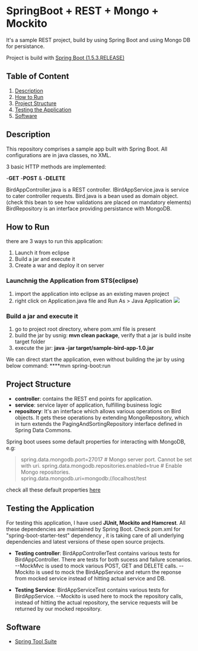 # SpringBoot + REST + Mongo + Mockito

It's a sample REST project, build by using Spring Boot and using Mongo DB for persistance.

Project is build with [Spring Boot (1.5.3.RELEASE)](http://projects.spring.io/spring-boot/) 

## Table of Content ##

 1. [Description](#description)
 2. [How to Run](#how-to-run)
 3. [Project Structure](#project-structure)
 4. [Testing the Application](#testing-the-application)
 4. [Software](#software)
 
## Description
This repository comprises a sample app built with Spring Boot. All configurations are in java classes, no XML.

3 basic HTTP methods are implemented:

-**GET**
-**POST** &
-**DELETE**

BirdAppController.java is a REST controller.
IBirdAppService.java is service to cater controller requests.
Bird.java is a bean used as domain object. (check this bean to see how validations are placed on mandatory elements)
BirdRepository is an interface providing persistance with MongoDB.

## How to Run
there are 3 ways to run this application:
1. Launch it from eclipse
2. Build a jar and execute it
3. Create a war and deploy it on server

### Launchnig the Application from STS(eclipse)
1. import the application into eclipse as an existing maven project
2. right click on Application.java file and Run As > Java Application
![]({{site.baseurl}}/https://github.com/harshulvarshney/SpringBoot_REST_Mongo/blob/master/RunAsJavaApplication.jpg)

### Build a jar and execute it
1. go to project root directory, where pom.xml file is present
2. build the jar by usnig: **mvn clean package**, verify that a jar is build insite target folder
3. execute the jar: **java -jar target/sample-bird-app-1.0.jar**

We can direct start the application, even without building the jar by using below command:
****mvn spring-boot:run

## Project Structure

- **controller**: contains the REST end points for application.
- **service**: service layer of application, fulfilling business logic
- **repository**: It's an interface which allows various operations on Bird objects. It gets these operations by extending MongoRepository, which in turn extends the PagingAndSortingRepository interface defined in Spring Data Commons.

Spring boot usees some default properties for interacting with MongoDB, e.g:
> spring.data.mongodb.port=27017 # Mongo server port. Cannot be set with uri.
spring.data.mongodb.repositories.enabled=true # Enable Mongo repositories.
spring.data.mongodb.uri=mongodb://localhost/test

check all these default properties [here](https://docs.spring.io/spring-boot/docs/current/reference/html/common-application-properties.html)

## Testing the Application
For testing this application, I have used **JUnit, Mockito and Hamcrest**. All these dependencies are maintained by Spring Boot. Check pom.xml for "spring-boot-starter-test" dependency , it is taking care of all underlying dependencies and latest versions of these open source projects.

- **Testing controller**: BirdAppControllerTest contains various tests for BirdAppController. There are tests for both sucess and failure scenarios.
--MockMvc is used to mock various POST, GET and DELETE calls.
--Mockito is used to mock the BirdAppService and return the reponse from mocked service instead of hitting actual service and DB.

- **Testing Service**: BirdAppServiceTest contains various tests for BirdAppService. 
--Mockito is used here to mock the repository calls, instead of hitting the actual repository, the service requests will be returned by our mocked repository.

## Software

 - [Spring Tool Suite](https://spring.io/tools/sts)